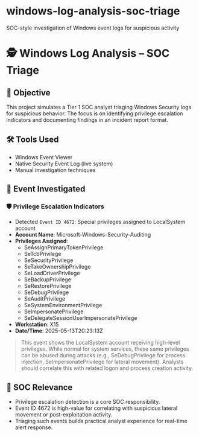 # windows-log-analysis-soc-triage
SOC-style investigation of Windows event logs for suspicious activity

# 🕵️ Windows Log Analysis – SOC Triage

## 🧠 Objective
This project simulates a Tier 1 SOC analyst triaging Windows Security logs for suspicious behavior. The focus is on identifying privilege escalation indicators and documenting findings in an incident report format.

## 🛠 Tools Used
- Windows Event Viewer
- Native Security Event Log (live system)
- Manual investigation techniques

## 🧪 Event Investigated

### 🛡 Privilege Escalation Indicators

- Detected `Event ID 4672`: Special privileges assigned to LocalSystem account
- **Account Name**: Microsoft-Windows-Security-Auditing
- **Privileges Assigned**:
  - SeAssignPrimaryTokenPrivilege
  - SeTcbPrivilege
  - SeSecurityPrivilege
  - SeTakeOwnershipPrivilege
  - SeLoadDriverPrivilege
  - SeBackupPrivilege
  - SeRestorePrivilege
  - SeDebugPrivilege
  - SeAuditPrivilege
  - SeSystemEnvironmentPrivilege
  - SeImpersonatePrivilege
  - SeDelegateSessionUserImpersonatePrivilege
- **Workstation**: X15
- **Date/Time**: 2025-05-13T20:23:13Z

> This event shows the LocalSystem account receiving high-level privileges. While normal for system services, these same privileges can be abused during attacks (e.g., SeDebugPrivilege for process injection, SeImpersonatePrivilege for lateral movement). Analysts should correlate this with related logon and process creation activity.

## 📌 SOC Relevance
- Privilege escalation detection is a core SOC responsibility.
- Event ID 4672 is high-value for correlating with suspicious lateral movement or post-exploitation activity.
- Triaging such events builds practical analyst experience for real-time alert response.


